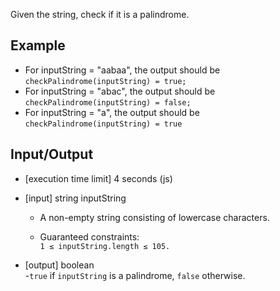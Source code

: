 Given the string, check if it is a palindrome.

## Example

- For inputString = "aabaa", the output should be       
    `checkPalindrome(inputString) = true;`
- For inputString = "abac", the output should be        
    `checkPalindrome(inputString) = false;`
- For inputString = "a", the output should be       
    `checkPalindrome(inputString) = true`
## Input/Output

- [execution time limit] 4 seconds (js)

- [input] string inputString

    - A non-empty string consisting of lowercase characters.

    - Guaranteed constraints:       
    `1 ≤ inputString.length ≤ 105.`

- [output] boolean      
    -`true` if `inputString` is a palindrome, `false` otherwise.

    